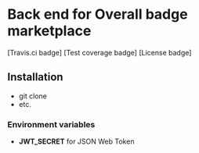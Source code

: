 # Back end for Overall badge marketplace

[Travis.ci badge] [Test coverage badge] [License badge]

## Installation

- git clone
- etc.

### Environment variables

- **JWT_SECRET** for JSON Web Token